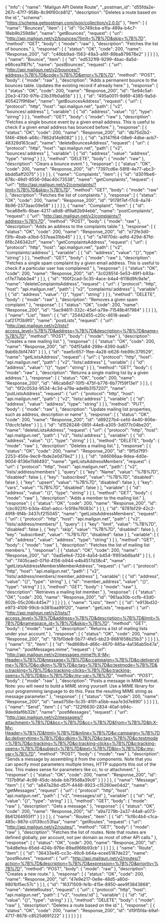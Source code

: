 {
  "info": {
    "name": "Mailgun API Delete Route",
    "_postman_id": "d55fda2e-267c-47f7-958b-8c96f60cb812",
    "description": "Deletes a route based on the id.",
    "schema": "https://schema.getpostman.com/json/collection/v2.0.0/"
  },
  "item": [
    {
      "name": "Bounces",
      "item": [
        {
          "id": "0c749cba-e1fa-489a-b4c7-18eb9b259d8e",
          "name": "getBounces",
          "request": {
            "url": "http://api.mailgun.net/v2/bounces/?limit=%7B%7D&skip=%7B%7D",
            "method": "GET",
            "body": {
              "mode": "raw"
            },
            "description": "Fetches the list of bounces."
          },
          "response": [
            {
              "status": "OK",
              "code": 200,
              "name": "Response_200",
              "id": "c46bb9ad-1563-49a3-a16f-89ba879678e2"
            }
          ]
        }
      ]
    },
    {
      "name": "Bounce",
      "item": [
        {
          "id": "ed5321f8-9299-4bac-8a5d-e66cea1f87fc",
          "name": "postBounces",
          "request": {
            "url": "http://api.mailgun.net/v2/bounces/?address=%7B%7D&code=%7B%7D&error=%7B%7D",
            "method": "POST",
            "body": {
              "mode": "raw"
            },
            "description": "Adds a permanent bounce to the bounces table. Updates the existing record if already here."
          },
          "response": [
            {
              "status": "OK",
              "code": 200,
              "name": "Response_200",
              "id": "5e94c5af-20e3-4730-97fe-23b31fb0a65b"
            }
          ]
        },
        {
          "id": "495a0011-9d69-4385-9a5d-405427f9f4be",
          "name": "getBouncesAddress",
          "request": {
            "url": {
              "protocol": "http",
              "host": "api.mailgun.net",
              "path": [
                "v2",
                "bounces/:address"
              ],
              "variable": [
                {
                  "id": "address",
                  "value": "{}",
                  "type": "string"
                }
              ]
            },
            "method": "GET",
            "body": {
              "mode": "raw"
            },
            "description": "Fetches a single bounce event by a given email address. This is useful to check if a given email address has bounced before."
          },
          "response": [
            {
              "status": "OK",
              "code": 200,
              "name": "Response_200",
              "id": "db75d2b2-5f46-49b6-a68c-7862d14e8082"
            }
          ]
        },
        {
          "id": "a3147f64-08e6-4dbe-acb7-48328d163cad",
          "name": "deleteBouncesAddress",
          "request": {
            "url": {
              "protocol": "http",
              "host": "api.mailgun.net",
              "path": [
                "v2",
                "bounces/:address"
              ],
              "variable": [
                {
                  "id": "address",
                  "value": "address",
                  "type": "string"
                }
              ]
            },
            "method": "DELETE",
            "body": {
              "mode": "raw"
            },
            "description": "Clears a bounce event."
          },
          "response": [
            {
              "status": "OK",
              "code": 200,
              "name": "Response_200",
              "id": "7397cd6e-58f8-4e77-abc3-bbdd5aff2075"
            }
          ]
        }
      ]
    },
    {
      "name": "Complaints",
      "item": [
        {
          "id": "d301fbe6-678c-49d1-8556-08ac40c73538",
          "name": "getComplaints",
          "request": {
            "url": "http://api.mailgun.net/v2/complaints/?limit=%7B%7D&skip=%7B%7D",
            "method": "GET",
            "body": {
              "mode": "raw"
            },
            "description": "Fetches the list of complaints."
          },
          "response": [
            {
              "status": "OK",
              "code": 200,
              "name": "Response_200",
              "id": "9178f7ef-f7c8-4a74-8b96-2373aac09e58"
            }
          ]
        }
      ]
    },
    {
      "name": "Complaint",
      "item": [
        {
          "id": "bca68efb-8bae-4217-a8d8-df9a82b94ebb",
          "name": "postComplaints",
          "request": {
            "url": "http://api.mailgun.net/v2/complaints/?address=%7B%7D",
            "method": "POST",
            "body": {
              "mode": "raw"
            },
            "description": "Adds an address to the complaints table."
          },
          "response": [
            {
              "status": "OK",
              "code": 200,
              "name": "Response_200",
              "id": "e72fe3d0-f3fb-4bab-a3bd-537eaa31bb45"
            }
          ]
        },
        {
          "id": "a74f70dc-adfd-429d-87fd-6f8c246342cf",
          "name": "getComplaintsAddress",
          "request": {
            "url": {
              "protocol": "http",
              "host": "api.mailgun.net",
              "path": [
                "v2",
                "complaints/:address"
              ],
              "variable": [
                {
                  "id": "address",
                  "value": "{}",
                  "type": "string"
                }
              ]
            },
            "method": "GET",
            "body": {
              "mode": "raw"
            },
            "description": "Fetches a single spam complaint by a given email address. This is useful to check if a particular user has complained."
          },
          "response": [
            {
              "status": "OK",
              "code": 200,
              "name": "Response_200",
              "id": "3c028514-5e53-49f1-b93a-cf7e77abb3e4"
            }
          ]
        },
        {
          "id": "f00f2cad-5c35-4ace-b4a4-6118d9fc9a1e",
          "name": "deleteComplaintsAddress",
          "request": {
            "url": {
              "protocol": "http",
              "host": "api.mailgun.net",
              "path": [
                "v2",
                "complaints/:address"
              ],
              "variable": [
                {
                  "id": "address",
                  "value": "{}",
                  "type": "string"
                }
              ]
            },
            "method": "DELETE",
            "body": {
              "mode": "raw"
            },
            "description": "Removes a given spam complaint."
          },
          "response": [
            {
              "status": "OK",
              "code": 200,
              "name": "Response_200",
              "id": "5ac94611-332c-45ef-a79e-71548b4f7984"
            }
          ]
        }
      ]
    },
    {
      "name": "List",
      "item": [
        {
          "id": "25442455-c20c-4618-aea0-caf217f3b9f0",
          "name": "postLists",
          "request": {
            "url": "http://api.mailgun.net/v2/lists?access_level=%7B%7D&address=%7B%7D&description=%7B%7D&name=%7B%7D",
            "method": "POST",
            "body": {
              "mode": "raw"
            },
            "description": "Creates a new mailing list."
          },
          "response": [
            {
              "status": "OK",
              "code": 200,
              "name": "Response_200",
              "id": "04f51a84-298e-4390-ba87-9ab6b3bf4740"
            }
          ]
        },
        {
          "id": "eae5c657-1fee-4a28-b628-feb99c379529",
          "name": "getListsAddress",
          "request": {
            "url": {
              "protocol": "http",
              "host": "api.mailgun.net",
              "path": [
                "v2",
                "lists/:address"
              ],
              "variable": [
                {
                  "id": "address",
                  "value": "{}",
                  "type": "string"
                }
              ]
            },
            "method": "GET",
            "body": {
              "mode": "raw"
            },
            "description": "Returns a single mailing list by a given address."
          },
          "response": [
            {
              "status": "OK",
              "code": 200,
              "name": "Response_200",
              "id": "46cab8d7-10f5-475f-b776-6b77f59f13e1"
            }
          ]
        },
        {
          "id": "6f2c053d-9534-4c3d-a79a-ade6b3157207",
          "name": "putListsAddress",
          "request": {
            "url": {
              "protocol": "http",
              "host": "api.mailgun.net",
              "path": [
                "v2",
                "lists/:address"
              ],
              "variable": [
                {
                  "id": "address",
                  "value": "address",
                  "type": "string"
                }
              ]
            },
            "method": "PUT",
            "body": {
              "mode": "raw"
            },
            "description": "Update mailing list properties, such as address, description or name"
          },
          "response": [
            {
              "status": "OK",
              "code": 200,
              "name": "Response_200",
              "id": "d69227b4-cefd-4e40-806e-17dccfc1afee"
            }
          ]
        },
        {
          "id": "d1528248-085f-44e8-a305-3d077c04be20",
          "name": "deleteListsAddress",
          "request": {
            "url": {
              "protocol": "http",
              "host": "api.mailgun.net",
              "path": [
                "v2",
                "lists/:address"
              ],
              "variable": [
                {
                  "id": "address",
                  "value": "{}",
                  "type": "string"
                }
              ]
            },
            "method": "DELETE",
            "body": {
              "mode": "raw"
            },
            "description": "Deletes a mailing list."
          },
          "response": [
            {
              "status": "OK",
              "code": 200,
              "name": "Response_200",
              "id": "9f5d7f91-2253-450e-9ec9-fbde2e0d79e2"
            }
          ]
        },
        {
          "id": "d46066aa-9dea-4d0e-9004-8136e11d6493",
          "name": "getListsAddressMembers",
          "request": {
            "url": {
              "protocol": "http",
              "host": "api.mailgun.net",
              "path": [
                "v2",
                "lists/:address/members"
              ],
              "query": [
                {
                  "key": "Name",
                  "value": "%7B%7D",
                  "disabled": false
                },
                {
                  "key": "subscribed",
                  "value": "%7B%7D",
                  "disabled": false
                },
                {
                  "key": "upsert",
                  "value": "%7B%7D",
                  "disabled": false
                },
                {
                  "key": "vars",
                  "value": "%7B%7D",
                  "disabled": false
                }
              ],
              "variable": [
                {
                  "id": "address",
                  "value": "{}",
                  "type": "string"
                }
              ]
            },
            "method": "GET",
            "body": {
              "mode": "raw"
            },
            "description": "Adds a member to the mailing list."
          },
          "response": [
            {
              "status": "OK",
              "code": 200,
              "name": "Response_200",
              "id": "cbc922f0-b3da-40a1-adcc-1c5f8e76083c"
            }
          ]
        },
        {
          "id": "8781bf29-42c2-49f8-9f4b-3437cf215045",
          "name": "getListsAddressMembers",
          "request": {
            "url": {
              "protocol": "http",
              "host": "api.mailgun.net",
              "path": [
                "v2",
                "lists/:address/members/"
              ],
              "query": [
                {
                  "key": "limit",
                  "value": "%7B%7D",
                  "disabled": false
                },
                {
                  "key": "skip",
                  "value": "%7B%7D",
                  "disabled": false
                },
                {
                  "key": "subscribed",
                  "value": "%7B%7D",
                  "disabled": false
                }
              ],
              "variable": [
                {
                  "id": "address",
                  "value": "address",
                  "type": "string"
                }
              ]
            },
            "method": "GET",
            "body": {
              "mode": "raw"
            },
            "description": "Fetches the list of mailing list members."
          },
          "response": [
            {
              "status": "OK",
              "code": 200,
              "name": "Response_200",
              "id": "0ad5efe4-7324-4a54-b454-1f951eb6baf4"
            }
          ]
        },
        {
          "id": "7405cae0-07fd-4156-b944-e4b4517d38c4",
          "name": "getListsAddressMembersMemberAddress",
          "request": {
            "url": {
              "protocol": "http",
              "host": "api.mailgun.net",
              "path": [
                "v2",
                "lists/:address/members/:member_address"
              ],
              "variable": [
                {
                  "id": "address",
                  "value": "{}",
                  "type": "string"
                },
                {
                  "id": "member_address",
                  "value": "{}",
                  "type": "string"
                }
              ]
            },
            "method": "GET",
            "body": {
              "mode": "raw"
            },
            "description": "Retrieves a mailing list member."
          },
          "response": [
            {
              "status": "OK",
              "code": 200,
              "name": "Response_200",
              "id": "961aa30b-ccfb-43d0-802b-05c206c445e7"
            }
          ]
        }
      ]
    },
    {
      "name": "Lists",
      "item": [
        {
          "id": "e913bd32-e973-4106-99cb-b381baa99120",
          "name": "getLists",
          "request": {
            "url": "http://api.mailgun.net/v2/lists/?access_level=%7B%7D&address=%7B%7D&description=%7B%7D&limit=%7B%7D&namespace_id=%7B%7D&skip=%7B%7D",
            "method": "GET",
            "body": {
              "mode": "raw"
            },
            "description": "Returns a list of mailing lists under your account."
          },
          "response": [
            {
              "status": "OK",
              "code": 200,
              "name": "Response_200",
              "id": "87bf0de8-5b77-4fe5-bb23-8681658b25b3"
            }
          ]
        }
      ]
    },
    {
      "name": "S",
      "item": [
        {
          "id": "fed868b4-d66c-4670-885a-4a136ab5b47a",
          "name": "postMessages.mime",
          "request": {
            "url": "http://api.mailgun.net/v2/messages.mime?h:X-My-Header=%7B%7D&message=%7B%7D&o:campaign=%7B%7D&o:deliverytime=%7B%7D&o:dkim=%7B%7D&o:tag=%7B%7D&o:testmode=%7B%7D&o:tracking=%7B%7D&o:tracking-clicks=%7B%7D&o:tracking-opens=%7B%7D&to=%7B%7D&v:my-var=%7B%7D",
            "method": "POST",
            "body": {
              "mode": "raw"
            },
            "description": "Posts a message in MIME format. Note: you will need to build a MIME string yourself. Use a MIME library for your programming language to do this. Pass the resulting MIME string as message parameter."
          },
          "response": [
            {
              "status": "OK",
              "code": 200,
              "name": "Response_200",
              "id": "aead758e-5c35-4f91-a5bb-eaa7e3d7e890"
            }
          ]
        }
      ]
    },
    {
      "name": "Send",
      "item": [
        {
          "id": "122f6630-2834-40af-b94c-9deddaf6b32b",
          "name": "postMessages",
          "request": {
            "url": "http://api.mailgun.net/v2/messages/?attachment=%7B%7D&bcc=%7B%7D&cc=%7B%7D&from=%7B%7D&h:X-My-Header=%7B%7D&html=%7B%7D&inline=%7B%7D&o:campaign=%7B%7D&o:deliverytime=%7B%7D&o:dkim=%7B%7D&o:tag=%7B%7D&o:testmode=%7B%7D&o:tracking=%7B%7D&o:tracking-clicks=%7B%7D&o:tracking-opens=%7B%7D&subject=%7B%7D&text=%7B%7D&to=%7B%7D&v:my-var=%7B%7D",
            "method": "POST",
            "body": {
              "mode": "raw"
            },
            "description": "Sends a message by assembling it from the components. Note that you can specify most parameters multiple times, HTTP supports this out of the box. This makes sense for parameters like cc, to or attachment."
          },
          "response": [
            {
              "status": "OK",
              "code": 200,
              "name": "Response_200",
              "id": "137b9faf-4c98-45dc-bbde-bb795d8a39c6"
            }
          ]
        }
      ]
    },
    {
      "name": "Message",
      "item": [
        {
          "id": "a847a28d-d57f-4448-8923-c15260ee04d2",
          "name": "getMessages",
          "request": {
            "url": {
              "protocol": "http",
              "host": "api.mailgun.net",
              "path": [
                "v2",
                "messages/:id"
              ],
              "variable": [
                {
                  "id": "id",
                  "value": "{}",
                  "type": "string"
                }
              ]
            },
            "method": "GET",
            "body": {
              "mode": "raw"
            },
            "description": "Gets a message."
          },
          "response": [
            {
              "status": "OK",
              "code": 200,
              "name": "Response_200",
              "id": "a9a7279b-2a37-44a8-a073-8b61264955f1"
            }
          ]
        }
      ]
    },
    {
      "name": "Routes",
      "item": [
        {
          "id": "1cf6c4b4-c1ca-485c-987d-c0139cc53faa",
          "name": "getRoutes",
          "request": {
            "url": "http://api.mailgun.net/v2/routes/",
            "method": "GET",
            "body": {
              "mode": "raw"
            },
            "description": "Fetches the list of routes. Note that routes are defined globally, per account, not per domain as most of other API calls."
          },
          "response": [
            {
              "status": "OK",
              "code": 200,
              "name": "Response_200",
              "id": "b4d8efea-65dd-424b-976e-89ad966b93cb"
            }
          ]
        }
      ]
    },
    {
      "name": "Route",
      "item": [
        {
          "id": "36433e45-cc3c-49c8-b64a-ecee5187de22",
          "name": "postRoutes",
          "request": {
            "url": "http://api.mailgun.net/v2/routes/?action=%7B%7D&description=%7B%7D&expression=%7B%7D&priority=%7B%7D",
            "method": "POST",
            "body": {
              "mode": "raw"
            },
            "description": "Creates a new route."
          },
          "response": [
            {
              "status": "OK",
              "code": 200,
              "name": "Response_200",
              "id": "47e9e217-0e8e-48d5-a80d-9801bf5ec57c"
            }
          ]
        },
        {
          "id": "16371509-fe1b-415e-8950-aee9f3843868",
          "name": "deleteRoutes",
          "request": {
            "url": {
              "protocol": "http",
              "host": "api.mailgun.net",
              "path": [
                "v2",
                "routes/:id"
              ],
              "variable": [
                {
                  "id": "id",
                  "value": "{}",
                  "type": "string"
                }
              ]
            },
            "method": "DELETE",
            "body": {
              "mode": "raw"
            },
            "description": "Deletes a route based on the id."
          },
          "response": [
            {
              "status": "OK",
              "code": 200,
              "name": "Response_200",
              "id": "d1915fda-b9af-4717-8678-c8525d691222"
            }
          ]
        }
      ]
    }
  ]
}